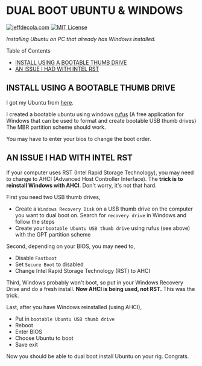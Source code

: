 # DUAL BOOT UBUNTU & WINDOWS

[![jeffdecola.com](https://img.shields.io/badge/website-jeffdecola.com-blue)](https://jeffdecola.com)
[![MIT License](https://img.shields.io/:license-mit-blue.svg)](https://jeffdecola.mit-license.org)

_Installing Ubuntu on PC that already has Windows installed._

Table of Contents

* [INSTALL USING A BOOTABLE THUMB DRIVE](https://github.com/JeffDeCola/my-cheat-sheets/tree/master/software/development/operating-systems/linux/dual-boot-ubuntu-and-windows-cheat-sheet#install-using-a-bootable-thumb-drive)
* [AN ISSUE I HAD WITH INTEL RST](https://github.com/JeffDeCola/my-cheat-sheets/tree/master/software/development/operating-systems/linux/dual-boot-ubuntu-and-windows-cheat-sheet#an-issue-i-had-with-intel-rst)

## INSTALL USING A BOOTABLE THUMB DRIVE

I got my Ubuntu from
[here](https://ubuntu.com/download/desktop).

I created a bootable ubuntu using windows
[rufus](https://rufus.ie/)
(A free application for Windows that can be used to format
and create bootable USB thumb drives)
The MBR partition scheme should work.

You may have to enter your bios to change the boot order.

## AN ISSUE I HAD WITH INTEL RST

If your computer uses RST (Intel Rapid Storage Technology), you
may need to change to AHCI (Advanced Host Controller Interface).
The **trick is to reinstall Windows with AHCI**.  Don't worry, it's not that hard.

First you need two USB thumb drives,

* Create a `Windows Recovery Disk` on a USB thumb drive
on the computer you want to dual boot on. Search for `recovery drive`
in Windows and follow the steps
* Create your `bootable Ubuntu USB thumb drive`
using rufus (see above) with the GPT partition scheme

Second, depending on your BIOS, you may need to,

* Disable `Fastboot`
* Set `Secure Boot` to disabled
* Change Intel Rapid Storage Technology (RST) to AHCI

Third, Windows probably won't boot, so put in your Windows Recovery
Drive and do a fresh install.
**Now AHCI is being used, not RST.**  This was the trick.

Last, after you have Windows reinstalled (using AHCI),

* Put in `bootable Ubuntu USB thumb drive`
* Reboot
* Enter BIOS
* Choose Ubuntu to boot
* Save exit

Now you should be able to dual boot install Ubuntu on your rig.  Congrats.
